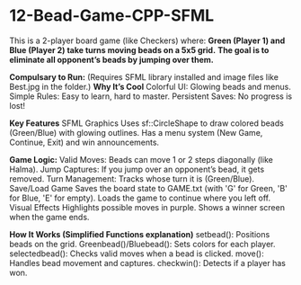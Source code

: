 # 12-Bead-Game-CPP-SFML
This is a 2-player board game (like Checkers) where:
__Green (Player 1) and Blue (Player 2) take turns moving beads on a 5x5 grid.__
__The goal is to eliminate all opponent’s beads by jumping over them.__

**Compulsary to Run:**
(Requires SFML library installed and image files like Best.jpg in the folder.)
**Why It’s Cool**
Colorful UI: Glowing beads and menus.
Simple Rules: Easy to learn, hard to master.
Persistent Saves: No progress is lost!

**Key Features**
SFML Graphics
Uses sf::CircleShape to draw colored beads (Green/Blue) with glowing outlines.
Has a menu system (New Game, Continue, Exit) and win announcements.

**Game Logic:**
Valid Moves: Beads can move 1 or 2 steps diagonally (like Halma).
Jump Captures: If you jump over an opponent’s bead, it gets removed.
Turn Management: Tracks whose turn it is (Green/Blue).
Save/Load Game
Saves the board state to GAME.txt (with 'G' for Green, 'B' for Blue, 'E' for empty).
Loads the game to continue where you left off.
Visual Effects
Highlights possible moves in purple.
Shows a winner screen when the game ends.

**How It Works (Simplified Functions explanation)**
setbead(): Positions beads on the grid.
Greenbead()/Bluebead(): Sets colors for each player.
selectedbead(): Checks valid moves when a bead is clicked.
move(): Handles bead movement and captures.
checkwin(): Detects if a player has won.



